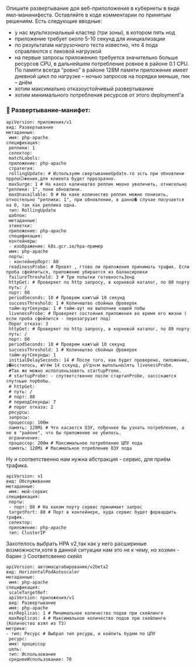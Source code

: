 Опишите развертывание дѻя веб-прилоложения в кубернеты в виде ямл-манинифеста. Оставляйте в коде комментарии по принятым решениям. Есть следующие вводные:
- у нас мультизональный кластер (три зоны), в котором пять нод
- приложение требует около 5-10 секунд для инициализации
- по результатам нагрузочного теста известно, что 4 пода справляются с пиковой нагрузкой
- на первые запросы приложению требуется значительно больше ресурсов CPU, в дальнейшем потребление ровное в районе 0.1 CPU. По памяти всегда “ровно” в районе 128М памяти
приложение имеет дневной цикл по нагрузке – ночью запросов на порядки меньше, пик – днём
- хотим максимально отказоустойчивый развертывание
- хотим минимального потребления ресурсов от этого deployment'а


### 🧾 Развертывание-манифет:

```ямл
apiVersion: приложения/v1
вид: Развертывание
метаданные:
 имя: php-apache
спецификация:
 реплики: 1 
 селектор:
 matchLabels:
 приложение: php-apache
 стратегия:
 rollingUpdate: # Используем свертываниеUpdate،то эсть при обновлини пррлоѾжения,для клиента будет пррозрачно.
 maxSurge: 1 # На какоэ каличештво реплик мооно увеличить, отнисельно "реплики: 1", пони обновлини.
 maxUnavailable: 0 # На каке количество реплик можно понизить, отностельно "реплики: 1", при обновлении, в данно� случае поѻучается на 0, так как реплика одна.
 тип: RollingUpdate
 шаблон:
 метаданные:
 этикетки:
 приложение: php-apache
 спецификация:
 контейнеры:
 - изображение: k8s.gcr.io/hpa-пример
 имя: php-apache
 порты:
 - контейнерПорт: 80
 readinessProbe: # Провят , гтово ли приложения принимать трафик. Если проба сфейлиться, приложение убирается из балансировки
 failureThreshold: 3 # Три попытки готовностьЗонд
 httpGet: # Проверяет по http запросу, в корневой каталог, по 80 порту
 путь: /
 порт: 80
 periodSeconds: 10 # Проврем кажѴый 10 секунд
 successThreshold: 1 # Количештво сбойных @роверок
 тайм-аутСекунды: 1 # тайм-аут на выполние нашей побы
 livenessProbe: # Проверяет состояния приложения во время его жизни ( если проба сфейлится - перезагрузит под)
 Порог отказа: 3
 httpGet: # Проверяет по http запросу, в корневой каталог, по 80 порту
 путь: /
 порт: 80
 periodSeconds: 10 # Проврем кажѴый 10 секунд
 successThreshold: 1 # Количештво сбойных @роверок
 тайм-аутСекунды: 1
 initialDelaySeconds: 14 # После того, как будет проверено, пиложение, з�ѿсстилось, жѴём 14 сскунд, рѶдчѵм выпольноѽять livenessProbe.
 #Так же можно исползеньзоветь startupProme.
 # startupProbe: - спутветственно после стартапProbe, зассскаются спутѻьые порбобы.
 # httpGet:
 # путь: /
 # порт: 80
 # периодСекунды: 7
 # порог отказа: 2
 ресурсы:
 запросы:
 процессор: 100м
 память: 128Mi # Что касается ОЗУ, поЂочнее бы узнать потребление, а не в "районе", что бы приложение не убилось.
 ограничения:
 процессор: 200м # Максимальное потребление ЦПУ пода
 память: 128Mi # Масимальное птребление ОЗУ пода
```
Ну и соответственно нам нужна абстракция - сервис, для приём трафика.
```ямл
apiVersion: v1
вид: Обслуживание
метаданные:
 имя: мой-сервис
спецификация:
 порты:
 - порт: 80 # На каком порту сервис принимает запрос
 targetPort: 80 # Порт в контейнере, куда сервис будет форвардить трафик.
 селектор:
 приложение: php-apache 
 тип: ClusterIP
```
Захотелось выбрать HPA v2,так как у него расшириные возможности,хотя в данной ситуации нам это не к чему, но хозяин - барин :) Соответсвенно скейл
```ямл
apiVersion: автомасштабирование/v2beta2 
вид: HorizontalPodAutoscaler 
метаданные:
 имя: php-apache
спецификация:
 scaleTargetRef:
 apiVersion: приложения/v1
 вид: Развертывание
 имя: php-apache
 minReplicas: 1 # Минимальное количество подов при скейлинге
 maxReplicas: 4 # Максимальное количество подов при скейлинге (Количество взял из ТЗ)
метрики:
- тип: Ресурс # Выбрал тип ресурш, и койлить будем по ЦПУ 
 ресурс:
 имя: процессор
 цель:
 тип: Использование
 среднееИспользование: 70
```
